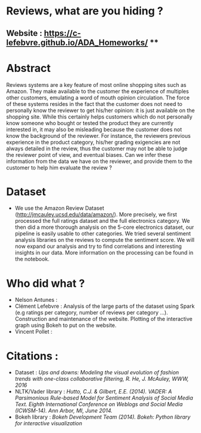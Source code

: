 # Reviews, what are you hiding ?

## Website : https://c-lefebvre.github.io/ADA_Homeworks/ **

# Abstract
Reviews systems are a key feature of most online shopping sites such as Amazon. They make available to the customer the experience of multiples other customers, emulating a word of mouth opinion circulation. The force of these systems resides in the fact that the customer does not need to personally know the reviewer to get his/her opinion: it is just available on the shopping site. While this certainly helps customers which do not personally know someone who bought or tested the product they are currently interested in, it may also be misleading because the customer does not know the background of the reviewer. For instance, the reviewers previous experience in the product category, his/her grading exigencies are not always detailed in the review, thus the customer may not be able to judge the reviewer point of view, and eventual biases. Can we infer these information from the data we have on the reviewer, and provide them to the customer to help him evaluate the review ? 


# Dataset
- We use the Amazon Review Dataset (http://jmcauley.ucsd.edu/data/amazon/). More precisely, we first processed the full ratings dataset and the full electronics category. We then did a more thorough analysis on the 5-core electronics dataset, our pipeline is easily usable to other categories. We tried several sentiment analysis libraries on the reviews to compute the sentiment score. We will now expand our analysis and try to find correlations and interesting insights in our data. More information on the processing can be found in the notebook.


# Who did what ?
- Nelson Antunes :
- Clément Lefebvre : Analysis of the large parts of the dataset using Spark (e.g ratings per category, number of reviews per category ...). Construction and maintenance of the website. Plotting of the interactive graph using Bokeh to put on the website.
- Vincent Pollet : 


# Citations : 
- Dataset : _Ups and downs: Modeling the visual evolution of fashion trends with one-class collaborative filtering, R. He, J. McAuley, WWW, 2016_
- NLTK/Vader library : _Hutto, C.J. & Gilbert, E.E. (2014). VADER: A Parsimonious Rule-based Model for Sentiment Analysis of Social Media Text. Eighth International Conference on Weblogs and Social Media (ICWSM-14). Ann Arbor, MI, June 2014._
- Bokeh library : _Bokeh Development Team (2014). Bokeh: Python library for interactive visualization_
